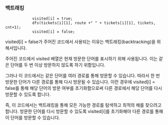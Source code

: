 ### 백트래킹 


                visited[i] = true;
                dfs(tickets[i][1], route +" " + tickets[i][1], tickets, cnt+1);
                visited[i] = false;


visited[i] = false가 주어진 코드에서 사용되는 이유는 백트래킹(backtracking)을 위해서입니다.

주어진 코드에서 visited 배열은 현재 방문한 단어를 표시하기 위해 사용됩니다. 이는 같은 단어를 두 번 이상 방문하지 않도록 하기 위함입니다.

그러나 이 코드에서는 같은 단어를 여러 경로를 통해 방문할 수 있습니다. 따라서 한 번 방문한 단어가 다른 경로를 통해 다시 방문될 수 있습니다. 이런 경우에 visited[i] = false를 통해 해당 단어의 방문 여부를 초기화함으로써 다른 경로에서 해당 단어를 다시 방문할 수 있도록 합니다.

즉, 이 코드에서는 백트래킹을 통해 모든 가능한 경로를 탐색하고 최적의 해를 찾으려고 합니다. 방문한 단어를 다시 방문할 수 있도록 visited[i]를 초기화해야 다른 경로를 통해 이 단어를 방문할 수 있습니다.